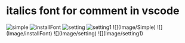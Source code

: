 # italics font for comment in vscode 
<img src="Image/Simple" alt="simple">
<img src="Image/installFont" alt="installFont">
<img src="Image/setting" alt="setting">
<img src="Image/setting1" alt="setting1">
![](Image/Simple)
![](Image/installFont)
![](Image/setting)
![](Image/setting1)

